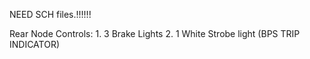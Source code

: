 NEED SCH files.!!!!!!

Rear Node Controls:
	1. 3 Brake Lights
	2. 1 White Strobe light (BPS TRIP INDICATOR)